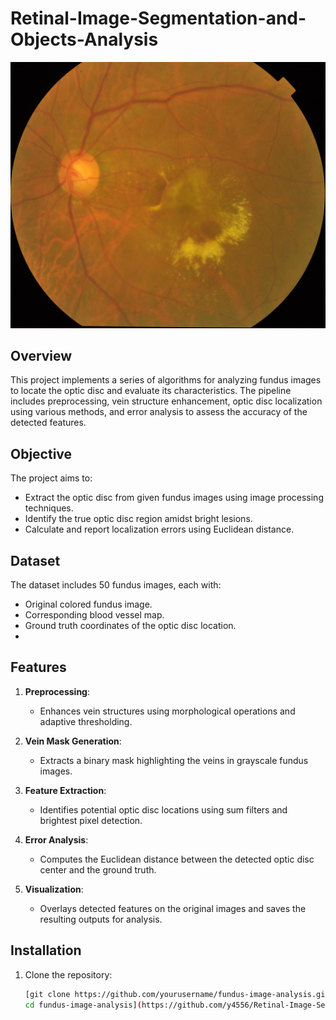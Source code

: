 # Retinal-Image-Segmentation-and-Objects-Analysis
![Retinal Image](https://github.com/y4556/Retinal-Image-Segmentation-and-Objects-Analysis/blob/main/1ffa9523-8d87-11e8-9daf-6045cb817f5b..JPG?raw=true)


## Overview  
This project implements a series of algorithms for analyzing fundus images to locate the optic disc and evaluate its characteristics. The pipeline includes preprocessing, vein structure enhancement, optic disc localization using various methods, and error analysis to assess the accuracy of the detected features.  

## Objective 
The project aims to:
- Extract the optic disc from given fundus images using image processing techniques.
- Identify the true optic disc region amidst bright lesions.
- Calculate and report localization errors using Euclidean distance.

## Dataset 
The dataset includes 50 fundus images, each with:
- Original colored fundus image.
- Corresponding blood vessel map.
- Ground truth coordinates of the optic disc location.
- 
## Features
1. **Preprocessing**:
   - Enhances vein structures using morphological operations and adaptive thresholding.

2. **Vein Mask Generation**:
   - Extracts a binary mask highlighting the veins in grayscale fundus images.

3. **Feature Extraction**:
   - Identifies potential optic disc locations using sum filters and brightest pixel detection.

4. **Error Analysis**:
   - Computes the Euclidean distance between the detected optic disc center and the ground truth.

5. **Visualization**:
   - Overlays detected features on the original images and saves the resulting outputs for analysis.

## Installation
1. Clone the repository:
   ```bash
   [git clone https://github.com/yourusername/fundus-image-analysis.git
   cd fundus-image-analysis](https://github.com/y4556/Retinal-Image-Segmentation-and-Objects-Analysis/tree/main)
